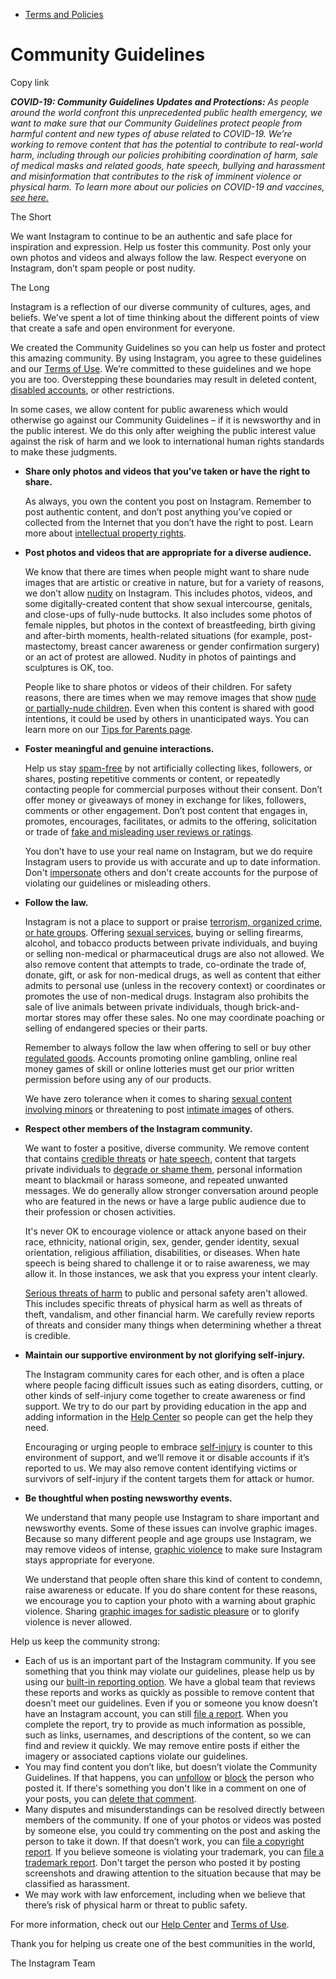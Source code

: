*   [Terms and Policies](https://help.instagram.com/1417489251945243/?helpref=breadcrumb)

Community Guidelines
====================

Copy link

_**COVID-19: Community Guidelines Updates and Protections:** As people around the world confront this unprecedented public health emergency, we want to make sure that our Community Guidelines protect people from harmful content and new types of abuse related to COVID-19. We’re working to remove content that has the potential to contribute to real-world harm, including through our policies prohibiting coordination of harm, sale of medical masks and related goods, hate speech, bullying and harassment and misinformation that contributes to the risk of imminent violence or physical harm. To learn more about our policies on COVID-19 and vaccines, [see here.](https://help.instagram.com/697825587576762?helpref=faq_content)_

The Short

We want Instagram to continue to be an authentic and safe place for inspiration and expression. Help us foster this community. Post only your own photos and videos and always follow the law. Respect everyone on Instagram, don’t spam people or post nudity.

The Long

Instagram is a reflection of our diverse community of cultures, ages, and beliefs. We’ve spent a lot of time thinking about the different points of view that create a safe and open environment for everyone.

We created the Community Guidelines so you can help us foster and protect this amazing community. By using Instagram, you agree to these guidelines and our [Terms of Use](https://www.instagram.com/legal/terms). We’re committed to these guidelines and we hope you are too. Overstepping these boundaries may result in deleted content, [disabled accounts](https://help.instagram.com/366993040048856?helpref=faq_content), or other restrictions.

In some cases, we allow content for public awareness which would otherwise go against our Community Guidelines – if it is newsworthy and in the public interest. We do this only after weighing the public interest value against the risk of harm and we look to international human rights standards to make these judgments.

*   **Share only photos and videos that you’ve taken or have the right to share.**
    
    As always, you own the content you post on Instagram. Remember to post authentic content, and don’t post anything you’ve copied or collected from the Internet that you don’t have the right to post. Learn more about [intellectual property rights](https://help.instagram.com/126382350847838?helpref=faq_content).
    
*   **Post photos and videos that are appropriate for a diverse audience.**
    
    We know that there are times when people might want to share nude images that are artistic or creative in nature, but for a variety of reasons, we don’t allow [nudity](https://l.instagram.com/?u=https%3A%2F%2Fwww.facebook.com%2Fcommunitystandards%2Fadult_nudity_sexual_activity&e=AT2LoEyfC4lMO-_xynz_M6-8CsOLHrbBvSoyjyw3DUpueMq9fZirMTBm-thze_6JK6BLrZ3LUmDRQZaFNXLuYqVxH1MaMzAQBF57Sa58kOSg4Yn_T7VqAKYrd6TfthpFMcnd72URAqjhMX8nG8X0kZdi7JrK7Si28ag9Kg) on Instagram. This includes photos, videos, and some digitally-created content that show sexual intercourse, genitals, and close-ups of fully-nude buttocks. It also includes some photos of female nipples, but photos in the context of breastfeeding, birth giving and after-birth moments, health-related situations (for example, post-mastectomy, breast cancer awareness or gender confirmation surgery) or an act of protest are allowed. Nudity in photos of paintings and sculptures is OK, too.
    
    People like to share photos or videos of their children. For safety reasons, there are times when we may remove images that show [nude or partially-nude children](https://l.instagram.com/?u=https%3A%2F%2Fwww.facebook.com%2Fcommunitystandards%2Fchild_nudity_sexual_exploitation&e=AT2LoEyfC4lMO-_xynz_M6-8CsOLHrbBvSoyjyw3DUpueMq9fZirMTBm-thze_6JK6BLrZ3LUmDRQZaFNXLuYqVxH1MaMzAQBF57Sa58kOSg4Yn_T7VqAKYrd6TfthpFMcnd72URAqjhMX8nG8X0kZdi7JrK7Si28ag9Kg). Even when this content is shared with good intentions, it could be used by others in unanticipated ways. You can learn more on our [Tips for Parents page](https://help.instagram.com/154475974694511/?helpref=faq_content).
    
*   **Foster meaningful and genuine interactions.**
    
    Help us stay [spam-free](https://l.instagram.com/?u=https%3A%2F%2Fwww.facebook.com%2Fcommunitystandards%2Fspam&e=AT2LoEyfC4lMO-_xynz_M6-8CsOLHrbBvSoyjyw3DUpueMq9fZirMTBm-thze_6JK6BLrZ3LUmDRQZaFNXLuYqVxH1MaMzAQBF57Sa58kOSg4Yn_T7VqAKYrd6TfthpFMcnd72URAqjhMX8nG8X0kZdi7JrK7Si28ag9Kg) by not artificially collecting likes, followers, or shares, posting repetitive comments or content, or repeatedly contacting people for commercial purposes without their consent. Don’t offer money or giveaways of money in exchange for likes, followers, comments or other engagement. Don’t post content that engages in, promotes, encourages, facilitates, or admits to the offering, solicitation or trade of [fake and misleading user reviews or ratings](https://l.instagram.com/?u=https%3A%2F%2Fwww.facebook.com%2Fcommunitystandards%2Ffraud_deception&e=AT2LoEyfC4lMO-_xynz_M6-8CsOLHrbBvSoyjyw3DUpueMq9fZirMTBm-thze_6JK6BLrZ3LUmDRQZaFNXLuYqVxH1MaMzAQBF57Sa58kOSg4Yn_T7VqAKYrd6TfthpFMcnd72URAqjhMX8nG8X0kZdi7JrK7Si28ag9Kg).
    
    You don’t have to use your real name on Instagram, but we do require Instagram users to provide us with accurate and up to date information. Don't [impersonate](https://l.instagram.com/?u=https%3A%2F%2Fwww.facebook.com%2Fcommunitystandards%2Fmisrepresentation&e=AT2LoEyfC4lMO-_xynz_M6-8CsOLHrbBvSoyjyw3DUpueMq9fZirMTBm-thze_6JK6BLrZ3LUmDRQZaFNXLuYqVxH1MaMzAQBF57Sa58kOSg4Yn_T7VqAKYrd6TfthpFMcnd72URAqjhMX8nG8X0kZdi7JrK7Si28ag9Kg) others and don't create accounts for the purpose of violating our guidelines or misleading others.
    
*   **Follow the law.**
    
    Instagram is not a place to support or praise [terrorism, organized crime, or hate groups](https://l.instagram.com/?u=https%3A%2F%2Fwww.facebook.com%2Fcommunitystandards%2Fdangerous_individuals_organizations&e=AT2LoEyfC4lMO-_xynz_M6-8CsOLHrbBvSoyjyw3DUpueMq9fZirMTBm-thze_6JK6BLrZ3LUmDRQZaFNXLuYqVxH1MaMzAQBF57Sa58kOSg4Yn_T7VqAKYrd6TfthpFMcnd72URAqjhMX8nG8X0kZdi7JrK7Si28ag9Kg). Offering [sexual services](https://l.instagram.com/?u=https%3A%2F%2Fwww.facebook.com%2Fcommunitystandards%2Fsexual_solicitation&e=AT2LoEyfC4lMO-_xynz_M6-8CsOLHrbBvSoyjyw3DUpueMq9fZirMTBm-thze_6JK6BLrZ3LUmDRQZaFNXLuYqVxH1MaMzAQBF57Sa58kOSg4Yn_T7VqAKYrd6TfthpFMcnd72URAqjhMX8nG8X0kZdi7JrK7Si28ag9Kg), buying or selling firearms, alcohol, and tobacco products between private individuals, and buying or selling non-medical or pharmaceutical drugs are also not allowed. We also remove content that attempts to trade, co-ordinate the trade of, donate, gift, or ask for non-medical drugs, as well as content that either admits to personal use (unless in the recovery context) or coordinates or promotes the use of non-medical drugs. Instagram also prohibits the sale of live animals between private individuals, though brick-and-mortar stores may offer these sales. No one may coordinate poaching or selling of endangered species or their parts.
    
    Remember to always follow the law when offering to sell or buy other [regulated goods](https://l.instagram.com/?u=https%3A%2F%2Fwww.facebook.com%2Fcommunitystandards%2Fregulated_goods&e=AT2LoEyfC4lMO-_xynz_M6-8CsOLHrbBvSoyjyw3DUpueMq9fZirMTBm-thze_6JK6BLrZ3LUmDRQZaFNXLuYqVxH1MaMzAQBF57Sa58kOSg4Yn_T7VqAKYrd6TfthpFMcnd72URAqjhMX8nG8X0kZdi7JrK7Si28ag9Kg). Accounts promoting online gambling, online real money games of skill or online lotteries must get our prior written permission before using any of our products.
    
    We have zero tolerance when it comes to sharing [sexual content involving minors](https://l.instagram.com/?u=https%3A%2F%2Fwww.facebook.com%2Fcommunitystandards%2Fchild_nudity_sexual_exploitation&e=AT2LoEyfC4lMO-_xynz_M6-8CsOLHrbBvSoyjyw3DUpueMq9fZirMTBm-thze_6JK6BLrZ3LUmDRQZaFNXLuYqVxH1MaMzAQBF57Sa58kOSg4Yn_T7VqAKYrd6TfthpFMcnd72URAqjhMX8nG8X0kZdi7JrK7Si28ag9Kg) or threatening to post [intimate images](https://l.instagram.com/?u=https%3A%2F%2Fwww.facebook.com%2Fcommunitystandards%2Fsexual_exploitation_adults&e=AT2LoEyfC4lMO-_xynz_M6-8CsOLHrbBvSoyjyw3DUpueMq9fZirMTBm-thze_6JK6BLrZ3LUmDRQZaFNXLuYqVxH1MaMzAQBF57Sa58kOSg4Yn_T7VqAKYrd6TfthpFMcnd72URAqjhMX8nG8X0kZdi7JrK7Si28ag9Kg) of others.
    
*   **Respect other members of the Instagram community.**
    
    We want to foster a positive, diverse community. We remove content that contains [credible threats](https://l.instagram.com/?u=https%3A%2F%2Fwww.facebook.com%2Fcommunitystandards%2Fcredible_violence&e=AT2LoEyfC4lMO-_xynz_M6-8CsOLHrbBvSoyjyw3DUpueMq9fZirMTBm-thze_6JK6BLrZ3LUmDRQZaFNXLuYqVxH1MaMzAQBF57Sa58kOSg4Yn_T7VqAKYrd6TfthpFMcnd72URAqjhMX8nG8X0kZdi7JrK7Si28ag9Kg) or [hate speech](https://l.instagram.com/?u=https%3A%2F%2Fwww.facebook.com%2Fcommunitystandards%2Fhate_speech&e=AT2LoEyfC4lMO-_xynz_M6-8CsOLHrbBvSoyjyw3DUpueMq9fZirMTBm-thze_6JK6BLrZ3LUmDRQZaFNXLuYqVxH1MaMzAQBF57Sa58kOSg4Yn_T7VqAKYrd6TfthpFMcnd72URAqjhMX8nG8X0kZdi7JrK7Si28ag9Kg), content that targets private individuals to [degrade or shame them](https://l.instagram.com/?u=https%3A%2F%2Fwww.facebook.com%2Fcommunitystandards%2Fbullying&e=AT2LoEyfC4lMO-_xynz_M6-8CsOLHrbBvSoyjyw3DUpueMq9fZirMTBm-thze_6JK6BLrZ3LUmDRQZaFNXLuYqVxH1MaMzAQBF57Sa58kOSg4Yn_T7VqAKYrd6TfthpFMcnd72URAqjhMX8nG8X0kZdi7JrK7Si28ag9Kg), personal information meant to blackmail or harass someone, and repeated unwanted messages. We do generally allow stronger conversation around people who are featured in the news or have a large public audience due to their profession or chosen activities.
    
    It's never OK to encourage violence or attack anyone based on their race, ethnicity, national origin, sex, gender, gender identity, sexual orientation, religious affiliation, disabilities, or diseases. When hate speech is being shared to challenge it or to raise awareness, we may allow it. In those instances, we ask that you express your intent clearly.
    
    [Serious threats of harm](https://l.instagram.com/?u=https%3A%2F%2Fwww.facebook.com%2Fcommunitystandards%2Fcredible_violence&e=AT2LoEyfC4lMO-_xynz_M6-8CsOLHrbBvSoyjyw3DUpueMq9fZirMTBm-thze_6JK6BLrZ3LUmDRQZaFNXLuYqVxH1MaMzAQBF57Sa58kOSg4Yn_T7VqAKYrd6TfthpFMcnd72URAqjhMX8nG8X0kZdi7JrK7Si28ag9Kg) to public and personal safety aren't allowed. This includes specific threats of physical harm as well as threats of theft, vandalism, and other financial harm. We carefully review reports of threats and consider many things when determining whether a threat is credible.
    
*   **Maintain our supportive environment by not glorifying self-injury.**
    
    The Instagram community cares for each other, and is often a place where people facing difficult issues such as eating disorders, cutting, or other kinds of self-injury come together to create awareness or find support. We try to do our part by providing education in the app and adding information in the [Help Center](https://help.instagram.com/) so people can get the help they need.
    
    Encouraging or urging people to embrace [self-injury](https://l.instagram.com/?u=https%3A%2F%2Fwww.facebook.com%2Fcommunitystandards%2Fsuicide_self_injury_violence&e=AT2LoEyfC4lMO-_xynz_M6-8CsOLHrbBvSoyjyw3DUpueMq9fZirMTBm-thze_6JK6BLrZ3LUmDRQZaFNXLuYqVxH1MaMzAQBF57Sa58kOSg4Yn_T7VqAKYrd6TfthpFMcnd72URAqjhMX8nG8X0kZdi7JrK7Si28ag9Kg) is counter to this environment of support, and we’ll remove it or disable accounts if it’s reported to us. We may also remove content identifying victims or survivors of self-injury if the content targets them for attack or humor.
    
*   **Be thoughtful when posting newsworthy events.**
    
    We understand that many people use Instagram to share important and newsworthy events. Some of these issues can involve graphic images. Because so many different people and age groups use Instagram, we may remove videos of intense, [graphic violence](https://l.instagram.com/?u=https%3A%2F%2Fwww.facebook.com%2Fcommunitystandards%2Fgraphic_violence&e=AT2LoEyfC4lMO-_xynz_M6-8CsOLHrbBvSoyjyw3DUpueMq9fZirMTBm-thze_6JK6BLrZ3LUmDRQZaFNXLuYqVxH1MaMzAQBF57Sa58kOSg4Yn_T7VqAKYrd6TfthpFMcnd72URAqjhMX8nG8X0kZdi7JrK7Si28ag9Kg) to make sure Instagram stays appropriate for everyone.
    
    We understand that people often share this kind of content to condemn, raise awareness or educate. If you do share content for these reasons, we encourage you to caption your photo with a warning about graphic violence. Sharing [graphic images for sadistic pleasure](https://l.instagram.com/?u=https%3A%2F%2Fwww.facebook.com%2Fcommunitystandards%2Fcruel_insensitive&e=AT2LoEyfC4lMO-_xynz_M6-8CsOLHrbBvSoyjyw3DUpueMq9fZirMTBm-thze_6JK6BLrZ3LUmDRQZaFNXLuYqVxH1MaMzAQBF57Sa58kOSg4Yn_T7VqAKYrd6TfthpFMcnd72URAqjhMX8nG8X0kZdi7JrK7Si28ag9Kg) or to glorify violence is never allowed.
    

Help us keep the community strong:

*   Each of us is an important part of the Instagram community. If you see something that you think may violate our guidelines, please help us by using our [built-in reporting option](https://help.instagram.com/165828726894770?helpref=faq_content). We have a global team that reviews these reports and works as quickly as possible to remove content that doesn’t meet our guidelines. Even if you or someone you know doesn’t have an Instagram account, you can still [file a report](https://help.instagram.com/contact/383679321740945). When you complete the report, try to provide as much information as possible, such as links, usernames, and descriptions of the content, so we can find and review it quickly. We may remove entire posts if either the imagery or associated captions violate our guidelines.
*   You may find content you don’t like, but doesn’t violate the Community Guidelines. If that happens, you can [unfollow](https://help.instagram.com/286340048138725?helpref=faq_content) or [block](https://help.instagram.com/426700567389543/?helpref=faq_content) the person who posted it. If there's something you don't like in a comment on one of your posts, you can [delete that comment](https://help.instagram.com/289098941190483?helpref=faq_content).
*   Many disputes and misunderstandings can be resolved directly between members of the community. If one of your photos or videos was posted by someone else, you could try commenting on the post and asking the person to take it down. If that doesn’t work, you can [file a copyright report](https://help.instagram.com/126382350847838?helpref=faq_content). If you believe someone is violating your trademark, you can [file a trademark report](https://help.instagram.com/222826637847963?helpref=faq_content). Don't target the person who posted it by posting screenshots and drawing attention to the situation because that may be classified as harassment.
*   We may work with law enforcement, including when we believe that there’s risk of physical harm or threat to public safety.

For more information, check out our [Help Center](https://help.instagram.com/) and [Terms of Use](https://l.instagram.com/?u=http%3A%2F%2Finstagram.com%2Flegal%2Fterms%2F%23&e=AT2LoEyfC4lMO-_xynz_M6-8CsOLHrbBvSoyjyw3DUpueMq9fZirMTBm-thze_6JK6BLrZ3LUmDRQZaFNXLuYqVxH1MaMzAQBF57Sa58kOSg4Yn_T7VqAKYrd6TfthpFMcnd72URAqjhMX8nG8X0kZdi7JrK7Si28ag9Kg).

Thank you for helping us create one of the best communities in the world,

The Instagram Team